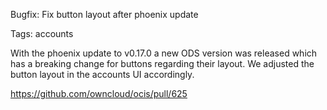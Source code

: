 Bugfix: Fix button layout after phoenix update

Tags: accounts

With the phoenix update to v0.17.0 a new ODS version was released which has a breaking change for buttons regarding
their layout. We adjusted the button layout in the accounts UI accordingly.

https://github.com/owncloud/ocis/pull/625

